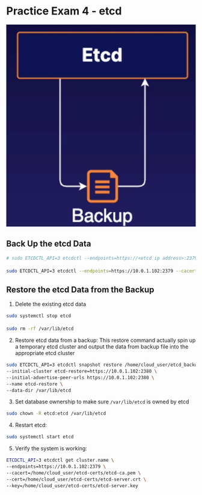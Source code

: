 # Practice Exam 4 - etcd
![img](../img/p4.jpg)
## Back Up the etcd Data
```bash
# sudo ETCDCTL_API=3 etcdctl --endpoints=https://<etcd ip address>:2379 --cacert=<trusted-ca-file> --cert=<cert-file> --key=<key-file> snapshot save <backup-file-location>

sudo ETCDCTL_API=3 etcdctl --endpoints=https://10.0.1.102:2379 --cacert=/home/cloud_user/etcd-certs/etcd-ca.pem  --cert=/home/cloud_user/etcd-certs/etcd-server.crt --key=/home/cloud_user/etcd-certs/etcd-server.key snapshot save /home/cloud_user/etcd_backup.db
```

## Restore the etcd Data from the Backup
1. Delete the existing etcd data
```bash
sudo systemctl stop etcd

sudo rm -rf /var/lib/etcd
```

2. Restore etcd data from a backup:
This restore command actually spin up a temporary etcd cluster and output the data from backup file into the appropriate etcd cluster
```bash
sudo ETCDCTL_API=3 etcdctl snapshot restore /home/cloud_user/etcd_backup.db \
--initial-cluster etcd-restore=https://10.0.1.102:2380 \
--initial-advertise-peer-urls https://10.0.1.102:2380 \
--name etcd-restore \
--data-dir /var/lib/etcd
```

3. Set database ownership to make sure `/var/lib/etcd` is owned by etcd
```bash
sudo chown -R etcd:etcd /var/lib/etcd
```

4. Restart etcd:
```bash
sudo systemctl start etcd
```
5. Verify the system is working:
```bash
ETCDCTL_API=3 etcdctl get cluster.name \
--endpoints=https://10.0.1.102:2379 \
--cacert=/home/cloud_user/etcd-certs/etcd-ca.pem \
--cert=/home/cloud_user/etcd-certs/etcd-server.crt \
--key=/home/cloud_user/etcd-certs/etcd-server.key
```